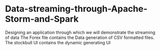 # Data-streaming-through-Apache-Storm-and-Spark
Designing an application through which we will demonstrate the streaming of data
The Forex file contains the Data generation of CSV formatted files.
The stockbull UI contains the dynamic generating UI
